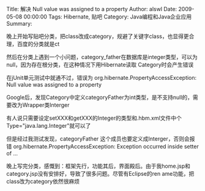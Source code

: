 Title: 解决 Null value was assigned to a property
Author: alswl
Date: 2009-05-08 00:00:00
Tags: Hibernate, 贴吧
Category: Java编程和Java企业应用
Summary: 

晚上开始写贴吧分类，把class改成category，规避了关键字class，也显得更合理，百度的分类就是ct

然后在分类上遇到一个小问题，category_father在数据库是integer类型，可以为null，因为存在根分类，在这种情况下用Hibernate读取
Category时会产生错误

在jUnit单元测试中就通不过，错误为 org.hibernate.PropertyAccessException: Null value was
assigned to a property

Google后，发现Category中定义categoryFather为int类型，是不支持null的，需要改为Wrapper类Interger

有人说只需要设定setXXX和getXXX的Integer的类型和.hbm.xml文件中个Type="java.lang.Integer"就可以了

但是经过我测试发现，categoryFather 这个成员也要定义成Interger，否则会报错
org.hibernate.PropertyAccessException: Exception occurred inside setter of ...

晚上写完分类，感慨到：框架先行，功能其后，界面殿后。由于我home.jsp和category.jsp没有安排好，导致了很多问题。尽管有Eclipse的ren
ame功能，把class改为category依然很麻烦

